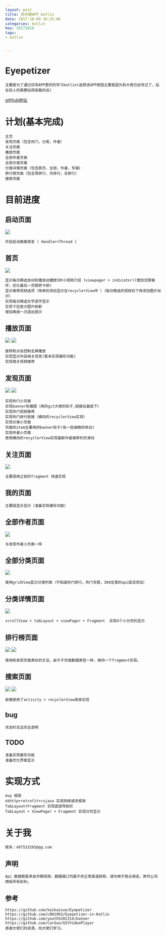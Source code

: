 ```yaml
---
layout: post
title: 仿开眼APP kotlin
date: 2017-10-09 16:25:06
categories: kotlin
key: 20171019
tags:
- kotlin


---
```




# Eyepetizer
    主要是为了通过仿写APP更好的学习kotlin(选择该APP原因主要是因为有大佬已经写过了，站在巨人的肩膀站得高看的远)
    
 [gitHub地址](https://github.com/zyqzyq/Eyepetizer-kotlin)
 
# 计划(基本完成)
    主页
    发现页面（包含热门，分类，作者）
    关注页面
    播放页面   
    全部作者页面
    全部分类页面
    分类详情页面（包含首页，全部，作者，专辑）
    排行榜页面（包含周排行，月排行，总排行）
    搜索页面
    
# 目前进度 

## 启动页面


![](https://raw.githubusercontent.com/zyqzyq/Eyepetizer-kotlin/master/screenshots/splash.png)

    开启启动画面渐变 ( Handler+Thread )

## 首页

![](https://raw.githubusercontent.com/zyqzyq/Eyepetizer-kotlin/master/screenshots/home.png)

    显示每日精选自动轮播自动播放5秒小视频介绍 (viewpager + indicator)(增加无限循环，优化最后一页跳转卡顿)
    显示推荐视频选项（简单的添加显示在recyclerView中 ）（每日精选的视频右下角添加图片标识）
    实现每日精选文字逐字显示
    实现下拉放大图片刷新
    增加再按一次退出提示
    
## 播放页面
![](https://raw.githubusercontent.com/zyqzyq/Eyepetizer-kotlin/master/screenshots/play1.png)
![](https://raw.githubusercontent.com/zyqzyq/Eyepetizer-kotlin/master/screenshots/play2.png)

    旋转和点击控制全屏播放
    实现显示作品相关信息(暂未实现缓存功能)
    实现相关视频推荐
## 发现页面
![](https://raw.githubusercontent.com/zyqzyq/Eyepetizer-kotlin/master/screenshots/discoverHot.png)
![](https://raw.githubusercontent.com/zyqzyq/Eyepetizer-kotlin/master/screenshots/discoverCategory.png)
    
    实现热门小页面
    实现banner轮播图（用的git大佬的轮子,链接在最底下）
    实现热门视频推荐
    实现热门排行链接（横向的recyclerView实现）
    实现分类小页面
    页面的item主要用的banner轮子(有一些细微的改动)
    实现作者小页面
    使用横向的recyclerView实现最新作者推荐栏的滑动
## 关注页面
![](https://raw.githubusercontent.com/zyqzyq/Eyepetizer-kotlin/master/screenshots/follow.png)
    
    主要调用之前的fragment 快速实现
## 我的页面
    主要就显示显示（准备实现缓存功能）
## 全部作者页面
![](https://raw.githubusercontent.com/zyqzyq/Eyepetizer-kotlin/master/screenshots/pgcsAll.png)
    
    与发现作者小页面一样
## 全部分类页面
![](https://raw.githubusercontent.com/zyqzyq/Eyepetizer-kotlin/master/screenshots/categoryAll.png)

    使用gridView显示分类列表（不知道热门排行，热门专题，360全景的api就没添加）
## 分类详情页面
![](https://raw.githubusercontent.com/zyqzyq/Eyepetizer-kotlin/master/screenshots/categoryDetail.png)
    
    scrollView + tabLayout + viewPager + Fragment  实现4个小分页的显示
    
## 排行榜页面
![](https://raw.githubusercontent.com/zyqzyq/Eyepetizer-kotlin/master/screenshots/rankList1.png)
![](https://raw.githubusercontent.com/zyqzyq/Eyepetizer-kotlin/master/screenshots/rankList2.png)
    
    使用和发现页面类似的方法，由于子页面数据类型一样，用同一个fragment实现。
    
## 搜索页面
![](https://raw.githubusercontent.com/zyqzyq/Eyepetizer-kotlin/master/screenshots/search1.png)
![](https://raw.githubusercontent.com/zyqzyq/Eyepetizer-kotlin/master/screenshots/search2.png)

    偷懒使用了activity + recyclerView简单实现
    
## bug
    状态栏无法完全透明
## TODO
    准备实现缓存功能
    准备优化界面显示
   
# 实现方式
    mvp 框架
    okhttp+retrofit+rxjava 实现网络请求框架
    TabLayout+Fragment 实现底部导航栏
    TabLayout + ViewPager + Fragment 实现分页显示
    
# 关于我
    联系：497533265@qq.com    
## 声明
    Api 数据都是来自开眼视频，数据接口均属于非正常渠道获取，请勿用于商业用途，原作公司拥有所有权利。
    
## 参考
    https://github.com/kaikaixue/Eyepetizer
    https://github.com/LRH1993/Eyepetizer-in-Kotlin
    https://github.com/youth5201314/banner
    https://github.com/CarGuo/GSYVideoPlayer
    感谢大佬们的资源，向大佬们学习。
